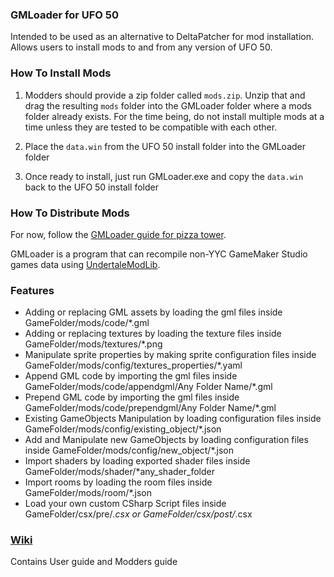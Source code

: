 ### GMLoader for UFO 50
Intended to be used as an alternative to DeltaPatcher for mod installation. Allows users to install mods to and from any version of UFO 50.

### How To Install Mods
1) Modders should provide a zip folder called `mods.zip`. Unzip that and drag the resulting `mods` folder into the GMLoader folder where a mods folder already exists. For the time being, do not install multiple mods at a time unless they are tested to be compatible with each other.

2) Place the `data.win` from the UFO 50 install folder into the GMLoader folder

3) Once ready to install, just run GMLoader.exe and copy the `data.win` back to the UFO 50 install folder

### How To Distribute Mods
For now, follow the [GMLoader guide for pizza tower](https://github.com/Senjay-id/GMLoader/wiki/Pizza-Tower-Guide).

GMLoader is a program that can recompile non-YYC GameMaker Studio games data using [UndertaleModLib](https://github.com/krzys-h/UndertaleModTool).

### Features
* Adding or replacing GML assets by loading the gml files inside GameFolder/mods/code/*.gml
* Adding or replacing textures by loading the texture files inside GameFolder/mods/textures/*.png
* Manipulate sprite properties by making sprite configuration files inside GameFolder/mods/config/textures_properties/*.yaml
* Append GML code by importing the gml files inside GameFolder/mods/code/appendgml/Any Folder Name/*.gml
* Prepend GML code by importing the gml files inside GameFolder/mods/code/prependgml/Any Folder Name/*.gml
* Existing GameObjects Manipulation by loading configuration files inside GameFolder/mods/config/existing_object/*.json
* Add and Manipulate new GameObjects by loading configuration files inside GameFolder/mods/config/new_object/*.json
* Import shaders by loading exported shader files inside GameFolder/mods/shader/*any_shader_folder
* Import rooms by loading the room files inside GameFolder/mods/room/*.json
* Load your own custom CSharp Script files inside GameFolder/csx/pre/*.csx or GameFolder/csx/post/*.csx

### [Wiki](https://github.com/Senjay-id/GMLoader/wiki)
Contains User guide and Modders guide